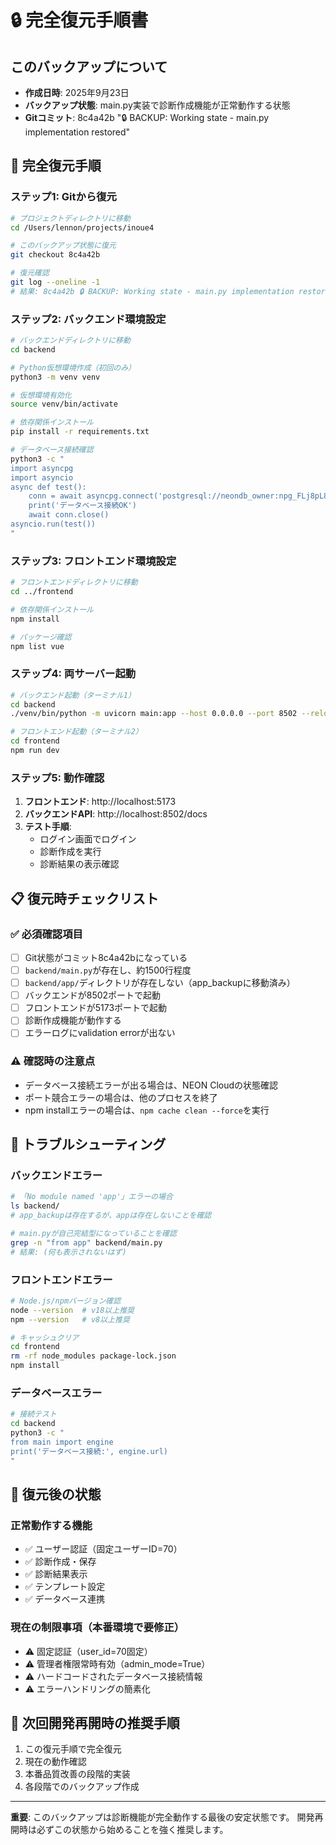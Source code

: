 # 🔒 完全復元手順書

## このバックアップについて
- **作成日時**: 2025年9月23日
- **バックアップ状態**: main.py実装で診断作成機能が正常動作する状態
- **Gitコミット**: 8c4a42b "🔒 BACKUP: Working state - main.py implementation restored"

## 🚀 完全復元手順

### ステップ1: Gitから復元
```bash
# プロジェクトディレクトリに移動
cd /Users/lennon/projects/inoue4

# このバックアップ状態に復元
git checkout 8c4a42b

# 復元確認
git log --oneline -1
# 結果: 8c4a42b 🔒 BACKUP: Working state - main.py implementation restored
```

### ステップ2: バックエンド環境設定
```bash
# バックエンドディレクトリに移動
cd backend

# Python仮想環境作成（初回のみ）
python3 -m venv venv

# 仮想環境有効化
source venv/bin/activate

# 依存関係インストール
pip install -r requirements.txt

# データベース接続確認
python3 -c "
import asyncpg
import asyncio
async def test():
    conn = await asyncpg.connect('postgresql://neondb_owner:npg_FLj8pL8L7Rj9@ep-bitter-paper-a5gzfqjg.us-east-2.aws.neon.tech/neondb?sslmode=require')
    print('データベース接続OK')
    await conn.close()
asyncio.run(test())
"
```

### ステップ3: フロントエンド環境設定
```bash
# フロントエンドディレクトリに移動
cd ../frontend

# 依存関係インストール
npm install

# パッケージ確認
npm list vue
```

### ステップ4: 両サーバー起動
```bash
# バックエンド起動（ターミナル1）
cd backend
./venv/bin/python -m uvicorn main:app --host 0.0.0.0 --port 8502 --reload

# フロントエンド起動（ターミナル2）
cd frontend
npm run dev
```

### ステップ5: 動作確認
1. **フロントエンド**: http://localhost:5173
2. **バックエンドAPI**: http://localhost:8502/docs
3. **テスト手順**:
   - ログイン画面でログイン
   - 診断作成を実行
   - 診断結果の表示確認

## 📋 復元時チェックリスト

### ✅ 必須確認項目
- [ ] Git状態がコミット8c4a42bになっている
- [ ] `backend/main.py`が存在し、約1500行程度
- [ ] `backend/app/`ディレクトリが存在しない（app_backupに移動済み）
- [ ] バックエンドが8502ポートで起動
- [ ] フロントエンドが5173ポートで起動
- [ ] 診断作成機能が動作する
- [ ] エラーログにvalidation errorが出ない

### ⚠️ 確認時の注意点
- データベース接続エラーが出る場合は、NEON Cloudの状態確認
- ポート競合エラーの場合は、他のプロセスを終了
- npm installエラーの場合は、`npm cache clean --force`を実行

## 🔧 トラブルシューティング

### バックエンドエラー
```bash
# 「No module named 'app'」エラーの場合
ls backend/
# app_backupは存在するが、appは存在しないことを確認

# main.pyが自己完結型になっていることを確認
grep -n "from app" backend/main.py
# 結果: (何も表示されないはず)
```

### フロントエンドエラー
```bash
# Node.js/npmバージョン確認
node --version  # v18以上推奨
npm --version   # v8以上推奨

# キャッシュクリア
cd frontend
rm -rf node_modules package-lock.json
npm install
```

### データベースエラー
```bash
# 接続テスト
cd backend
python3 -c "
from main import engine
print('データベース接続:', engine.url)
"
```

## 📝 復元後の状態

### 正常動作する機能
- ✅ ユーザー認証（固定ユーザーID=70）
- ✅ 診断作成・保存
- ✅ 診断結果表示
- ✅ テンプレート設定
- ✅ データベース連携

### 現在の制限事項（本番環境で要修正）
- ⚠️ 固定認証（user_id=70固定）
- ⚠️ 管理者権限常時有効（admin_mode=True）
- ⚠️ ハードコードされたデータベース接続情報
- ⚠️ エラーハンドリングの簡素化

## 🎯 次回開発再開時の推奨手順
1. この復元手順で完全復元
2. 現在の動作確認
3. 本番品質改善の段階的実装
4. 各段階でのバックアップ作成

---
**重要**: このバックアップは診断機能が完全動作する最後の安定状態です。
開発再開時は必ずこの状態から始めることを強く推奨します。